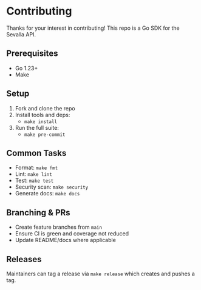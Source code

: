 # Contributing

Thanks for your interest in contributing! This repo is a Go SDK for the Sevalla API.

## Prerequisites

- Go 1.23+
- Make

## Setup

1. Fork and clone the repo
2. Install tools and deps:
   - `make install`
3. Run the full suite:
   - `make pre-commit`

## Common Tasks

- Format: `make fmt`
- Lint: `make lint`
- Test: `make test`
- Security scan: `make security`
- Generate docs: `make docs`

## Branching & PRs

- Create feature branches from `main`
- Ensure CI is green and coverage not reduced
- Update README/docs where applicable

## Releases

Maintainers can tag a release via `make release` which creates and pushes a tag.
